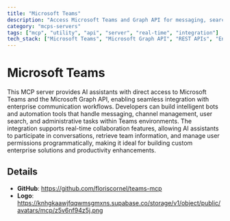 ```yaml
---
title: "Microsoft Teams"
description: "Access Microsoft Teams and Graph API for messaging, search, and user management capabilities."
category: "mcps-servers"
tags: ["mcp", "utility", "api", "server", "real-time", "integration"]
tech_stack: ["Microsoft Teams", "Microsoft Graph API", "REST APIs", "Enterprise Messaging", "User Management"]
---
```


# Microsoft Teams

This MCP server provides AI assistants with direct access to Microsoft Teams and the Microsoft Graph API, enabling seamless integration with enterprise communication workflows. Developers can build intelligent bots and automation tools that handle messaging, channel management, user search, and administrative tasks within Teams environments. The integration supports real-time collaboration features, allowing AI assistants to participate in conversations, retrieve team information, and manage user permissions programmatically, making it ideal for building custom enterprise solutions and productivity enhancements.

## Details

- **GitHub**: https://github.com/floriscornel/teams-mcp
- **Logo**: https://knhgkaawjfqqwmsgmxns.supabase.co/storage/v1/object/public/avatars/mcp/z5v6nf94z5j.png
